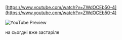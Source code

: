 <!--
date: 2024-03-01T21:12:37
-->


[https://www.youtube.com/watch?v=ZWdOCEb50-4](https://www.youtube.com/watch?v=ZWdOCEb50-4)

![YouTube Preview](https://img.youtube.com/vi/ZWdOCEb50-4/mqdefault.jpg)

 на сьогдні вже застаріле